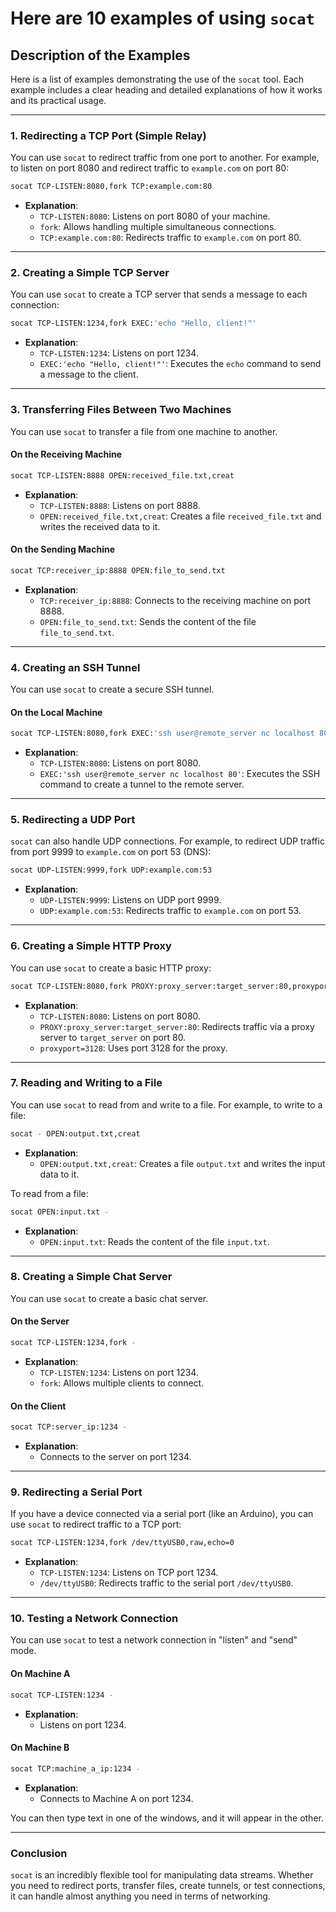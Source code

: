 # Here are 10 examples of using `socat`

## Description of the Examples

Here is a list of examples demonstrating the use of the `socat` tool. Each example includes a clear heading and detailed explanations of how it works and its practical usage.

***

### **1. Redirecting a TCP Port (Simple Relay)**

You can use `socat` to redirect traffic from one port to another. For example, to listen on port 8080 and redirect traffic to `example.com` on port 80:

```bash
socat TCP-LISTEN:8080,fork TCP:example.com:80
```

- **Explanation**:
  - `TCP-LISTEN:8080`: Listens on port 8080 of your machine.
  - `fork`: Allows handling multiple simultaneous connections.
  - `TCP:example.com:80`: Redirects traffic to `example.com` on port 80.

***

### **2. Creating a Simple TCP Server**

You can use `socat` to create a TCP server that sends a message to each connection:

```bash
socat TCP-LISTEN:1234,fork EXEC:'echo "Hello, client!"'
```

- **Explanation**:
  - `TCP-LISTEN:1234`: Listens on port 1234.
  - `EXEC:'echo "Hello, client!"'`: Executes the `echo` command to send a message to the client.

***

### **3. Transferring Files Between Two Machines**

You can use `socat` to transfer a file from one machine to another.

#### **On the Receiving Machine**

```bash
socat TCP-LISTEN:8888 OPEN:received_file.txt,creat
```

- **Explanation**:
  - `TCP-LISTEN:8888`: Listens on port 8888.
  - `OPEN:received_file.txt,creat`: Creates a file `received_file.txt` and writes the received data to it.

#### **On the Sending Machine**

```bash
socat TCP:receiver_ip:8888 OPEN:file_to_send.txt
```

- **Explanation**:
  - `TCP:receiver_ip:8888`: Connects to the receiving machine on port 8888.
  - `OPEN:file_to_send.txt`: Sends the content of the file `file_to_send.txt`.

***

### **4. Creating an SSH Tunnel**

You can use `socat` to create a secure SSH tunnel.

#### **On the Local Machine**

```bash
socat TCP-LISTEN:8080,fork EXEC:'ssh user@remote_server nc localhost 80'
```

- **Explanation**:
  - `TCP-LISTEN:8080`: Listens on port 8080.
  - `EXEC:'ssh user@remote_server nc localhost 80'`: Executes the SSH command to create a tunnel to the remote server.

***

### **5. Redirecting a UDP Port**

`socat` can also handle UDP connections. For example, to redirect UDP traffic from port 9999 to `example.com` on port 53 (DNS):

```bash
socat UDP-LISTEN:9999,fork UDP:example.com:53
```

- **Explanation**:
  - `UDP-LISTEN:9999`: Listens on UDP port 9999.
  - `UDP:example.com:53`: Redirects traffic to `example.com` on port 53.

***

### **6. Creating a Simple HTTP Proxy**

You can use `socat` to create a basic HTTP proxy:

```bash
socat TCP-LISTEN:8080,fork PROXY:proxy_server:target_server:80,proxyport=3128
```

- **Explanation**:
  - `TCP-LISTEN:8080`: Listens on port 8080.
  - `PROXY:proxy_server:target_server:80`: Redirects traffic via a proxy server to `target_server` on port 80.
  - `proxyport=3128`: Uses port 3128 for the proxy.

***

### **7. Reading and Writing to a File**

You can use `socat` to read from and write to a file. For example, to write to a file:

```bash
socat - OPEN:output.txt,creat
```

- **Explanation**:
  - `OPEN:output.txt,creat`: Creates a file `output.txt` and writes the input data to it.

To read from a file:

```bash
socat OPEN:input.txt -
```

- **Explanation**:
  - `OPEN:input.txt`: Reads the content of the file `input.txt`.

***

### **8. Creating a Simple Chat Server**

You can use `socat` to create a basic chat server.

#### **On the Server**

```bash
socat TCP-LISTEN:1234,fork -
```

- **Explanation**:
  - `TCP-LISTEN:1234`: Listens on port 1234.
  - `fork`: Allows multiple clients to connect.

#### **On the Client**

```bash
socat TCP:server_ip:1234 -
```

- **Explanation**:
  - Connects to the server on port 1234.

***

### **9. Redirecting a Serial Port**

If you have a device connected via a serial port (like an Arduino), you can use `socat` to redirect traffic to a TCP port:

```bash
socat TCP-LISTEN:1234,fork /dev/ttyUSB0,raw,echo=0
```

- **Explanation**:
  - `TCP-LISTEN:1234`: Listens on TCP port 1234.
  - `/dev/ttyUSB0`: Redirects traffic to the serial port `/dev/ttyUSB0`.

***

### **10. Testing a Network Connection**

You can use `socat` to test a network connection in "listen" and "send" mode.

#### **On Machine A**

```bash
socat TCP-LISTEN:1234 -
```

- **Explanation**:
  - Listens on port 1234.

#### **On Machine B**

```bash
socat TCP:machine_a_ip:1234 -
```

- **Explanation**:
  - Connects to Machine A on port 1234.

You can then type text in one of the windows, and it will appear in the other.

***

### **Conclusion**

`socat` is an incredibly flexible tool for manipulating data streams. Whether you need to redirect ports, transfer files, create tunnels, or test connections, it can handle almost anything you need in terms of networking.
